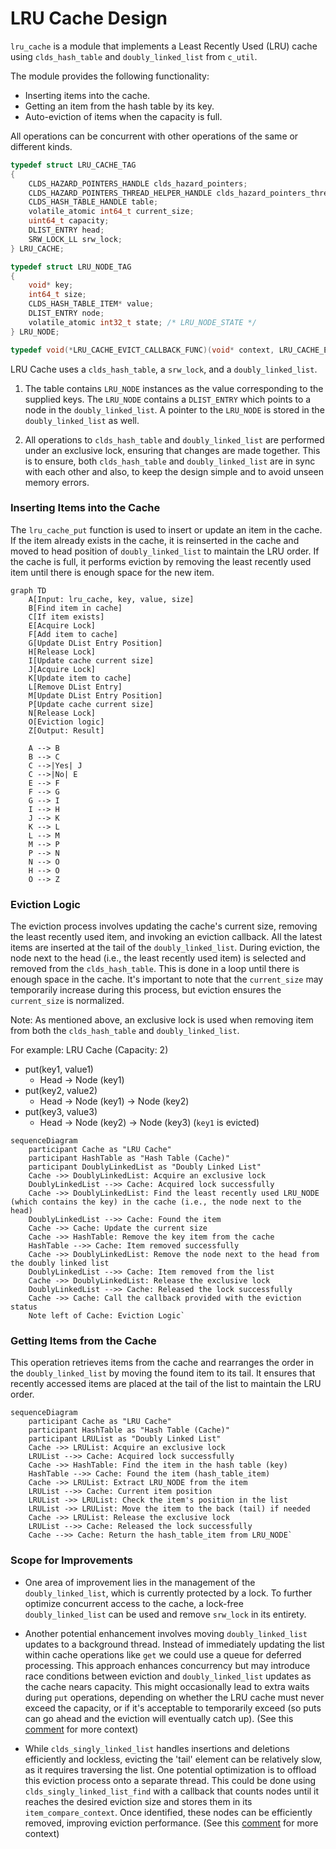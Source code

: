 
# LRU Cache Design

`lru_cache` is a module that implements a Least Recently Used (LRU) cache using `clds_hash_table` and `doubly_linked_list` from `c_util`.

The module provides the following functionality:

- Inserting items into the cache.
- Getting an item from the hash table by its key.
- Auto-eviction of items when the capacity is full.

All operations can be concurrent with other operations of the same or different kinds.

```c
typedef struct LRU_CACHE_TAG
{
    CLDS_HAZARD_POINTERS_HANDLE clds_hazard_pointers;
    CLDS_HAZARD_POINTERS_THREAD_HELPER_HANDLE clds_hazard_pointers_thread_helper;
    CLDS_HASH_TABLE_HANDLE table;
    volatile_atomic int64_t current_size;
    uint64_t capacity;
    DLIST_ENTRY head;
    SRW_LOCK_LL srw_lock;
} LRU_CACHE;

typedef struct LRU_NODE_TAG
{
    void* key;
    int64_t size;
    CLDS_HASH_TABLE_ITEM* value;
    DLIST_ENTRY node;
    volatile_atomic int32_t state; /* LRU_NODE_STATE */
} LRU_NODE;

typedef void(*LRU_CACHE_EVICT_CALLBACK_FUNC)(void* context, LRU_CACHE_EVICT_RESULT cache_evict_status, void* evicted_value);

```

LRU Cache uses a `clds_hash_table`, a `srw_lock`, and a `doubly_linked_list`.

1. The table contains `LRU_NODE` instances as the value corresponding to the supplied keys. The `LRU_NODE` contains a `DLIST_ENTRY` which points to a node in the `doubly_linked_list`. A pointer to the `LRU_NODE` is stored in the `doubly_linked_list` as well.

2. All operations to `clds_hash_table` and `doubly_linked_list` are performed under an exclusive lock, ensuring that changes are made together. 
This is to ensure, both `clds_hash_table` and `doubly_linked_list` are in sync with each other and also, to keep the design simple and to avoid unseen memory errors. 

### Inserting Items into the Cache

The `lru_cache_put` function is used to insert or update an item in the cache. If the item already exists in the cache, it is reinserted in the cache and moved to head position of `doubly_linked_list` to maintain the LRU order. 
If the cache is full, it performs eviction by removing the least recently used item until there is enough space for the new item.

```mermaid
graph TD
    A[Input: lru_cache, key, value, size]
    B[Find item in cache]
    C[If item exists]
    E[Acquire Lock]
    F[Add item to cache]
    G[Update DList Entry Position]
    H[Release Lock]
    I[Update cache current size]
    J[Acquire Lock]
    K[Update item to cache]
    L[Remove DList Entry]
    M[Update DList Entry Position]
    P[Update cache current size]
    N[Release Lock]
    O[Eviction logic]
    Z[Output: Result]

    A --> B
    B --> C
    C -->|Yes| J
    C -->|No| E
    E --> F
    F --> G
    G --> I
    I --> H
    J --> K
    K --> L
    L --> M
    M --> P
    P --> N
    N --> O
    H --> O
    O --> Z

```

### Eviction Logic

The eviction process involves updating the cache's current size, removing the least recently used item, and invoking an eviction callback. All the latest items are inserted at the tail of the `doubly_linked_list`. 
During eviction, the node next to the head (i.e., the least recently used item) is selected and removed from the `clds_hash_table`. This is done in a loop until there is enough space in the cache. 
It's important to note that the `current_size` may temporarily increase during this process, but eviction ensures the `current_size` is normalized.

Note: As mentioned above, an exclusive lock is used when removing item from both the `clds_hash_table` and `doubly_linked_list`. 

For example: 
LRU Cache (Capacity: 2)
- put(key1, value1)
  - Head -> Node (key1)
- put(key2, value2)
  - Head -> Node (key1) -> Node (key2)
- put(key3, value3)
  - Head -> Node (key2) -> Node (key3) (`key1` is evicted)

```mermaid
sequenceDiagram
    participant Cache as "LRU Cache"
    participant HashTable as "Hash Table (Cache)"
    participant DoublyLinkedList as "Doubly Linked List"
    Cache ->> DoublyLinkedList: Acquire an exclusive lock
    DoublyLinkedList -->> Cache: Acquired lock successfully
    Cache ->> DoublyLinkedList: Find the least recently used LRU_NODE (which contains the key) in the cache (i.e., the node next to the head)
    DoublyLinkedList -->> Cache: Found the item
    Cache ->> Cache: Update the current size
    Cache ->> HashTable: Remove the key item from the cache
    HashTable -->> Cache: Item removed successfully
    Cache ->> DoublyLinkedList: Remove the node next to the head from the doubly linked list
    DoublyLinkedList -->> Cache: Item removed from the list
    Cache ->> DoublyLinkedList: Release the exclusive lock
    DoublyLinkedList -->> Cache: Released the lock successfully
    Cache ->> Cache: Call the callback provided with the eviction status
    Note left of Cache: Eviction Logic` 
```
### Getting Items from the Cache

This operation retrieves items from the cache and rearranges the order in the `doubly_linked_list` by moving the found item to its tail. It ensures that recently accessed items are placed at the tail of the list to maintain the LRU order.

```mermaid
sequenceDiagram
    participant Cache as "LRU Cache"
    participant HashTable as "Hash Table (Cache)"
    participant LRUList as "Doubly Linked List"    
    Cache ->> LRUList: Acquire an exclusive lock
    LRUList -->> Cache: Acquired lock successfully
    Cache ->> HashTable: Find the item in the hash table (key)
    HashTable -->> Cache: Found the item (hash_table_item)
    Cache ->> LRUList: Extract LRU_NODE from the item
    LRUList -->> Cache: Current item position
    LRUList ->> LRUList: Check the item's position in the list
    LRUList ->> LRUList: Move the item to the back (tail) if needed
    Cache ->> LRUList: Release the exclusive lock
    LRUList -->> Cache: Released the lock successfully
    Cache -->> Cache: Return the hash_table_item from LRU_NODE` 
```


### Scope for Improvements

- One area of improvement lies in the management of the `doubly_linked_list`, which is currently protected by a lock. To further optimize concurrent access to the cache, a lock-free `doubly_linked_list` can be used and remove `srw_lock` in its entirety. 


- Another potential enhancement involves moving `doubly_linked_list` updates to a background thread. Instead of immediately updating the list within cache operations like `get` we could use a queue for deferred processing. 
This approach enhances concurrency but may introduce race conditions between eviction and `doubly_linked_list` updates as the cache nears capacity. 
This might occasionally lead to extra waits during `put` operations, depending on whether the LRU cache must never exceed the capacity, or if it's acceptable to temporarily exceed 
(so puts can go ahead and the eviction will eventually catch up). (See this [comment](https://github.com/Azure/clds/pull/178#discussion_r1326092733) for more context)


- While `clds_singly_linked_list` handles insertions and deletions efficiently and lockless, evicting the 'tail' element can be relatively slow, as it requires traversing the list. One potential optimization is to offload this eviction process onto a separate thread. 
This could be done using `clds_singly_linked_list_find` with a callback that counts nodes until it reaches the desired eviction size and stores them in its `item_compare_context`. 
Once identified, these nodes can be efficiently removed, improving eviction performance. (See this [comment](https://github.com/Azure/clds/pull/178#discussion_r1326312429) for more context)
